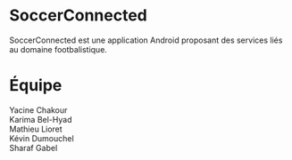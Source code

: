 # SoccerConnected

SoccerConnected est une application Android proposant des services liés au domaine footbalistique.

# Équipe

Yacine Chakour </br>
Karima Bel-Hyad </br>
Mathieu Lioret </br> 
Kévin Dumouchel </br>
Sharaf Gabel </br>

